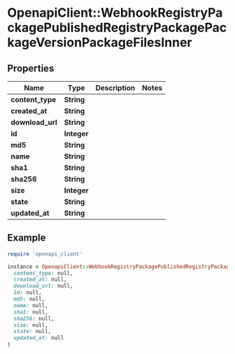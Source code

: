 # OpenapiClient::WebhookRegistryPackagePublishedRegistryPackagePackageVersionPackageFilesInner

## Properties

| Name | Type | Description | Notes |
| ---- | ---- | ----------- | ----- |
| **content_type** | **String** |  |  |
| **created_at** | **String** |  |  |
| **download_url** | **String** |  |  |
| **id** | **Integer** |  |  |
| **md5** | **String** |  |  |
| **name** | **String** |  |  |
| **sha1** | **String** |  |  |
| **sha256** | **String** |  |  |
| **size** | **Integer** |  |  |
| **state** | **String** |  |  |
| **updated_at** | **String** |  |  |

## Example

```ruby
require 'openapi_client'

instance = OpenapiClient::WebhookRegistryPackagePublishedRegistryPackagePackageVersionPackageFilesInner.new(
  content_type: null,
  created_at: null,
  download_url: null,
  id: null,
  md5: null,
  name: null,
  sha1: null,
  sha256: null,
  size: null,
  state: null,
  updated_at: null
)
```

